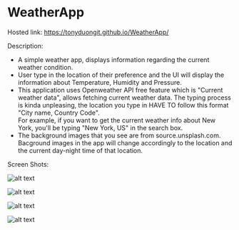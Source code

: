 # WeatherApp

Hosted link: https://tonyduongit.github.io/WeatherApp/

Description: </br>
- A simple weather app, displays information regarding the current weather condition.
- User type in the location of their preference and the UI will display the information about Temperature, Humidity and Pressure.
- This application uses Openweather API free feature which is "Current weather data", allows fetching current weather data. The typing process is kinda unpleasing, the location you type in HAVE TO follow this format "City name, Country Code". </br>
For example, if you want to get the current weather info about New York, you'll be typing "New York, US" in the search box. 
- The background images that you see are from source.unsplash.com. Bacground images in the app will change accordingly to the location and the current day-night time of that location.

Screen Shots:

![alt text](https://user-images.githubusercontent.com/37773202/76440696-d2504c00-63f0-11ea-8b29-2083beddeab1.PNG)

![alt text](https://user-images.githubusercontent.com/37773202/76440912-2824f400-63f1-11ea-9096-0ee40b09b815.PNG)

![alt text](https://user-images.githubusercontent.com/37773202/76441008-5571a200-63f1-11ea-9cd6-31f33697219e.PNG)

![alt text](https://user-images.githubusercontent.com/37773202/76441761-87373880-63f2-11ea-9501-1fcee036efce.PNG)

